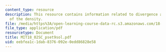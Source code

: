 ```yaml
---
content_type: resource
description: This resource contains information related to divergence and gradients
  of the density.
file: /media/https%3A/open-learning-course-data-rc.s3.amazonaws.com/18-02sc-multivariable-calculus-fall-2010/eebfea1c1dab8376092e0edd86828e58_MIT18_02SC_pset9sol.pdf
file_type: application/pdf
resourcetype: Document
title: MIT18_02SC_pset9sol.pdf
uid: eebfea1c-1dab-8376-092e-0edd86828e58
---
```


